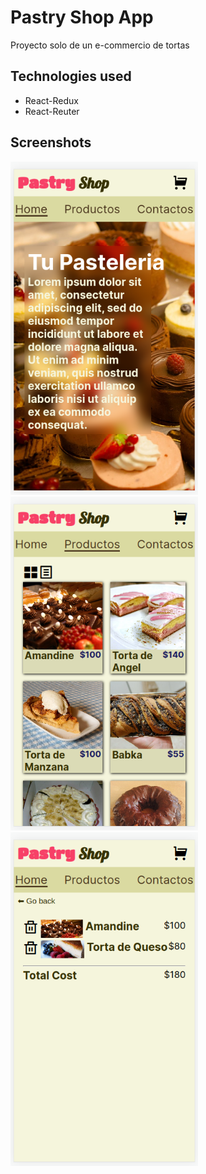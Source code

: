 # Pastry Shop App

Proyecto solo de un e-commercio de tortas

## Technologies used

- React-Redux
- React-Reuter

## Screenshots

<p float="left">
    <img src="./screenshot_home.png" width="300">
    <img src="./screenshot_productos.png" width="300">
    <img src="./screenshot_cart.png" width="300">
</p>